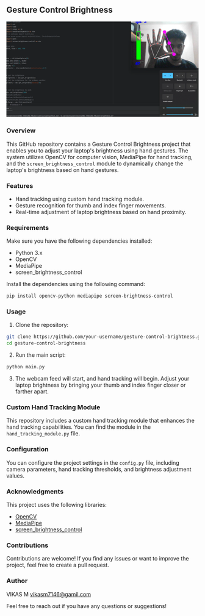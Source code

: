 ## Gesture Control Brightness

![image](pic.jpg.png)

### Overview

This GitHub repository contains a Gesture Control Brightness project that enables you to adjust your laptop's brightness using hand gestures. The system utilizes OpenCV for computer vision, MediaPipe for hand tracking, and the `screen_brightness_control` module to dynamically change the laptop's brightness based on hand gestures.

### Features

- Hand tracking using custom hand tracking module.
- Gesture recognition for thumb and index finger movements.
- Real-time adjustment of laptop brightness based on hand proximity.

### Requirements

Make sure you have the following dependencies installed:

- Python 3.x
- OpenCV
- MediaPipe
- screen_brightness_control

Install the dependencies using the following command:

```bash
pip install opencv-python mediapipe screen-brightness-control
```

### Usage

1. Clone the repository:

```bash
git clone https://github.com/your-username/gesture-control-brightness.git
cd gesture-control-brightness
```

2. Run the main script:

```bash
python main.py
```

3. The webcam feed will start, and hand tracking will begin. Adjust your laptop brightness by bringing your thumb and index finger closer or farther apart.

### Custom Hand Tracking Module

This repository includes a custom hand tracking module that enhances the hand tracking capabilities. You can find the module in the `hand_tracking_module.py` file.

### Configuration

You can configure the project settings in the `config.py` file, including camera parameters, hand tracking thresholds, and brightness adjustment values.

### Acknowledgments

This project uses the following libraries:

- [OpenCV](https://github.com/opencv/opencv)
- [MediaPipe](https://github.com/google/mediapipe)
- [screen_brightness_control](https://github.com/Crozzers/screen-brightness-control)

### Contributions

Contributions are welcome! If you find any issues or want to improve the project, feel free to create a pull request.


### Author

VIKAS M
vikasm7146@gamil.com

Feel free to reach out if you have any questions or suggestions!
